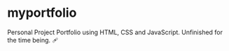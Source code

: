 # myportfolio
Personal Project Portfolio using HTML, CSS and JavaScript. Unfinished for the time being. 🩹
